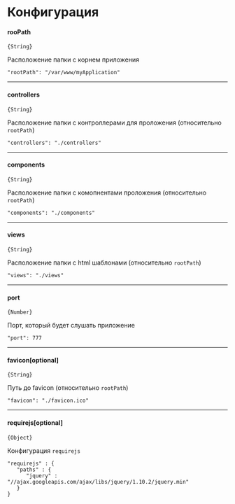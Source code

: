 # Конфигурация

#### rooPath
`{String}`

Расположение папки с корнем приложения

    "rootPath": "/var/www/myApplication"
***

#### controllers
`{String}`

Расположение папки с контроллерами для проложения (относительно `rootPath`)

    "controllers": "./controllers"
***

#### components
`{String}`

Расположение папки с комопнентами проложения (относительно `rootPath`)

    "components": "./components"
***

#### views
`{String}`

Расположение папки с html шаблонами (относительно `rootPath`)

    "views": "./views"
***


#### port
`{Number}`

Порт, который будет слушать приложение

    "port": 777
***

#### favicon[optional]
`{String}`

Путь до favicon (относительно `rootPath`)

    "favicon": "./favicon.ico"
***

#### requirejs[optional]
`{Object}`

Конфигурация `requirejs`

    "requirejs" : {
       "paths" : {
          "jquery" : "//ajax.googleapis.com/ajax/libs/jquery/1.10.2/jquery.min"
       }
    }

